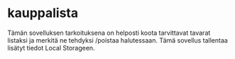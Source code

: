# kauppalista
Tämän sovelluksen tarkoituksena on helposti koota tarvittavat tavarat listaksi ja merkitä ne tehdyksi /poistaa halutessaan. 
Tämä sovellus tallentaa lisätyt tiedot Local Storageen.
